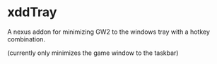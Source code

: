 # xddTray

A nexus addon for minimizing GW2 to the windows tray with a hotkey combination.

(currently only minimizes the game window to the taskbar)
